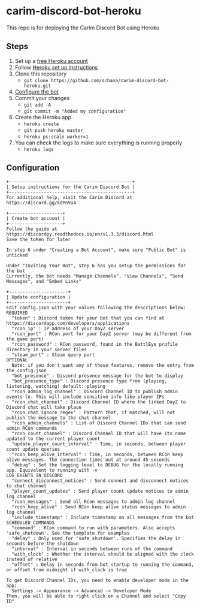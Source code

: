 # carim-discord-bot-heroku

This repo is for deploying the Carim Discord Bot using Heroku

## Steps

1. Set up a [free Heroku account](https://signup.heroku.com/signup/dc)
1. Follow [Heroku set up instructions](https://devcenter.heroku.com/articles/getting-started-with-python#set-up)
1. Clone this repository
   + `git clone https://github.com/schana/carim-discord-bot-heroku.git`
1. [Configure the bot](#Configuration)
1. Commit your changes
   + `git add -A`
   + `git commit -m "Added my configuration"`
1. Create the Heroku app
   + `heroku create`
   + `git push heroku master`
   + `heroku ps:scale worker=1`
1. You can check the logs to make sure everything is running properly
   + `heroku logs`

## Configuration

```text
+----------------------------------------------+
| Setup instructions for the Carim Discord Bot |
+----------------------------------------------+
For additional help, visit the Carim Discord at https://discord.gg/kdPnVu4

+--------------------+
| Create bot account |
+--------------------+
Follow the guide at https://discordpy.readthedocs.io/en/v1.3.3/discord.html
Save the token for later

In step 6 under "Creating a Bot Account", make sure "Public Bot" is unticked

Under "Inviting Your Bot", step 6 has you setup the permissions for the bot
Currently, the bot needs "Manage Channels", "View Channels", "Send Messages", and "Embed Links"

+----------------------+
| Update configuration |
+----------------------+
Edit config.json with your values following the descriptions below:
REQUIRED
  "token" : Discord token for your bot that you can find at https://discordapp.com/developers/applications
  "rcon_ip" : IP address of your DayZ server
  "rcon_port" : RCon port for your DayZ server (may be different from the game port)
  "rcon_password" : RCon password, found in the BattlEye profile directory in your server files
  "steam_port" : Steam query port
OPTIONAL
  Note: if you don't want any of these features, remove the entry from the config.json
  "bot_presence" : Discord presence message for the bot to display
  "bot_presence_type" : Discord presence type from (playing, listening, watching) default: playing
  "rcon_admin_log_channel" : Discord Channel ID to publish admin events to. This will include sensitive info like player IPs
  "rcon_chat_channel" : Discord Channel ID where the linked DayZ to Discord chat will take place
  "rcon_chat_ignore_regex" : Pattern that, if matched, will not publish the message to the chat channel
  "rcon_admin_channels" : List of Discord Channel IDs that can send admin RCon commands
  "rcon_count_channel" : Discord Channel ID that will have its name updated to the current player count
  "update_player_count_interval" : Time, in seconds, between player count update queries
  "rcon_keep_alive_interval" : Time, in seconds, between RCon keep alive messages. The connection times out at around 45 seconds
  "debug" : Set the logging level to DEBUG for the locally running app. Equivalent to running with -v
LOG_EVENTS_IN_DISCORD
  "connect_disconnect_notices" : Send connect and disconnect notices to chat channel
  "player_count_updates" : Send player count update notices to admin log channel
  "rcon_messages" : Send all RCon messages to admin log channel
  "rcon_keep_alive" : Send RCon keep alive status messages to admin log channel
  "include_timestamp" : Include timestamp on all messages from the bot
SCHEDULED_COMMANDS
  "command" : RCon command to run with parameters. Also accepts 'safe_shutdown'. See the template for examples
  "delay" : Only used for 'safe_shutdown'. Specifies the delay in seconds before the shutdown
  "interval" : Interval in seconds between runs of the command
  "with_clock" : Whether the interval should be aligned with the clock instead of relative
  "offset" : Delay in seconds from bot startup to running the command, or offset from midnight if with_clock is true

To get Discord Channel IDs, you need to enable developer mode in the app:
  Settings -> Appearance -> Advanced -> Developer Mode
Then, you will be able to right click on a Channel and select "Copy ID"
```
